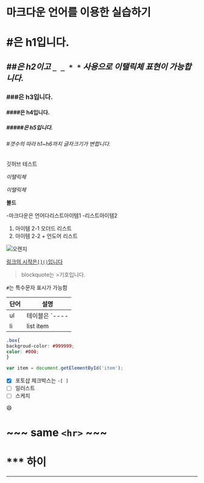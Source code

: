 # 마크다운 언어를 이용한 실습하기

# #은 h1입니다.
## *##은 h2이고 `_ _ * *` 사용으로 이탤릭체 표현이 가능합니다.*
### ###은 h3입니다.
#### ####은 h4입니다.
##### #####은 h5입니다.
###### #갯수의 따라 h1~h6까지 글자크기가 변합니다.

깃허브 테스트

*이탤릭체*

_이탤릭체_

**볼드**

-마크다운은 언어다리스트아이템1
-리스트아이템2
  1. 아이템 2-1 오더드 리스트
  2. 아이템 2-2
    + 언도어 리스트

![오렌지](http://file2.instiz.net/data/file/20141001/b/7/7/b779ca2aab6faa57a794d025bc520786.jpg)

[링크의 시작은`[]()`입니다](http://file2.instiz.net/data/file/20141001/b/7/7/b779ca2aab6faa57a794d025bc520786.jpg)

> blockquote는 >기호입니다.

`#`는 특수문자 표시가 가능함

단어 | 설명
-----|-----
ul | 테이블은 `----|----`와 `|`로 만듬
li | list item


```css
.box{
backgroud-color: #999999;
color: #000;
}
```

```js
var item = document.getElementById('item');
```

- [x] 포토샵 체크박스는 `-[ ]`
- [ ] 일러스트
- [ ] 스케치

:smile:

# ~~~ same `<hr>` ~~~

# *** 하이
* * *
